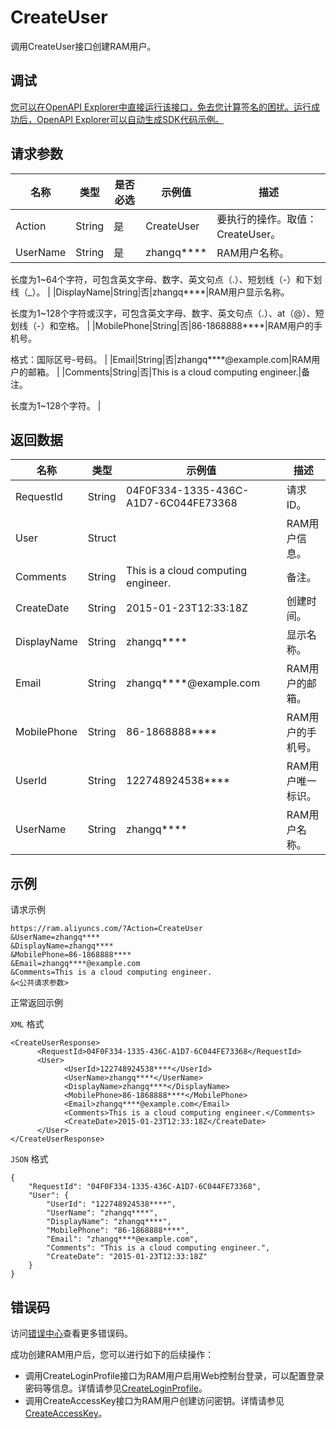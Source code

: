 # CreateUser

调用CreateUser接口创建RAM用户。

## 调试

[您可以在OpenAPI Explorer中直接运行该接口，免去您计算签名的困扰。运行成功后，OpenAPI Explorer可以自动生成SDK代码示例。](https://api.aliyun.com/#product=Ram&api=CreateUser&type=RPC&version=2015-05-01)

## 请求参数

|名称|类型|是否必选|示例值|描述|
|--|--|----|---|--|
|Action|String|是|CreateUser|要执行的操作。取值：CreateUser。 |
|UserName|String|是|zhangq\*\*\*\*|RAM用户名称。

 长度为1~64个字符，可包含英文字母、数字、英文句点（.）、短划线（-）和下划线（\_）。 |
|DisplayName|String|否|zhangq\*\*\*\*|RAM用户显示名称。

 长度为1~128个字符或汉字，可包含英文字母、数字、英文句点（.）、at（@）、短划线（-）和空格。 |
|MobilePhone|String|否|86-1868888\*\*\*\*|RAM用户的手机号。

 格式：国际区号-号码。 |
|Email|String|否|zhangq\*\*\*\*@example.com|RAM用户的邮箱。 |
|Comments|String|否|This is a cloud computing engineer.|备注。

 长度为1~128个字符。 |

## 返回数据

|名称|类型|示例值|描述|
|--|--|---|--|
|RequestId|String|04F0F334-1335-436C-A1D7-6C044FE73368|请求ID。 |
|User|Struct| |RAM用户信息。 |
|Comments|String|This is a cloud computing engineer.|备注。 |
|CreateDate|String|2015-01-23T12:33:18Z|创建时间。 |
|DisplayName|String|zhangq\*\*\*\*|显示名称。 |
|Email|String|zhangq\*\*\*\*@example.com|RAM用户的邮箱。 |
|MobilePhone|String|86-1868888\*\*\*\*|RAM用户的手机号。 |
|UserId|String|122748924538\*\*\*\*|RAM用户唯一标识。 |
|UserName|String|zhangq\*\*\*\*|RAM用户名称。 |

## 示例

请求示例

```
https://ram.aliyuncs.com/?Action=CreateUser
&UserName=zhangq****
&DisplayName=zhangq****
&MobilePhone=86-1868888****
&Email=zhangq****@example.com
&Comments=This is a cloud computing engineer.
&<公共请求参数>
```

正常返回示例

`XML` 格式

```
<CreateUserResponse>
      <RequestId>04F0F334-1335-436C-A1D7-6C044FE73368</RequestId>
      <User>
            <UserId>122748924538****</UserId>
            <UserName>zhangq****</UserName>
            <DisplayName>zhangq****</DisplayName>
            <MobilePhone>86-1868888****</MobilePhone>
            <Email>zhangq****@example.com</Email>
            <Comments>This is a cloud computing engineer.</Comments>
            <CreateDate>2015-01-23T12:33:18Z</CreateDate>
      </User>
</CreateUserResponse>
```

`JSON` 格式

```
{
    "RequestId": "04F0F334-1335-436C-A1D7-6C044FE73368",
    "User": {
        "UserId": "122748924538****",
        "UserName": "zhangq****",
        "DisplayName": "zhangq****",
        "MobilePhone": "86-1868888****",
        "Email": "zhangq****@example.com",
        "Comments": "This is a cloud computing engineer.",
        "CreateDate": "2015-01-23T12:33:18Z"
    }
}
```

## 错误码

访问[错误中心](https://error-center.alibabacloud.com/status/product/Ram)查看更多错误码。

成功创建RAM用户后，您可以进行如下的后续操作：

-   调用CreateLoginProfile接口为RAM用户启用Web控制台登录，可以配置登录密码等信息。详情请参见[CreateLoginProfile](~~28685~~)。
-   调用CreateAccessKey接口为RAM用户创建访问密钥。详情请参见[CreateAccessKey](~~28689~~)。

